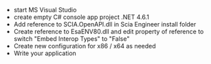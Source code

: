 - start MS Visual Studio
- create empty C# console app project .NET 4.6.1
- Add reference to SCIA.OpenAPI.dll in Scia Engineer install folder
- Create reference to EsaENV80.dll and edit property of reference to switch "Embed Interop Types" to "False"
- Create new configuration for x86 / x64 as needed
- Write your application
